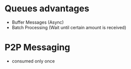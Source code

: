# Queues advantages

- Buffer Messages (Async)
- Batch Processing (Wait until certain amount is received)

# P2P Messaging

 - consumed only once

##